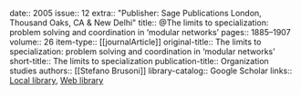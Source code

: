 date:: 2005
issue:: 12
extra:: "Publisher: Sage Publications London, Thousand Oaks, CA & New Delhi"
title:: @The limits to specialization: problem solving and coordination in ‘modular networks’
pages:: 1885–1907
volume:: 26
item-type:: [[journalArticle]]
original-title:: The limits to specialization: problem solving and coordination in ‘modular networks’
short-title:: The limits to specialization
publication-title:: Organization studies
authors:: [[Stefano Brusoni]]
library-catalog:: Google Scholar
links:: [Local library](zotero://select/library/items/F463SWN9), [Web library](https://www.zotero.org/users/6520516/items/F463SWN9)
